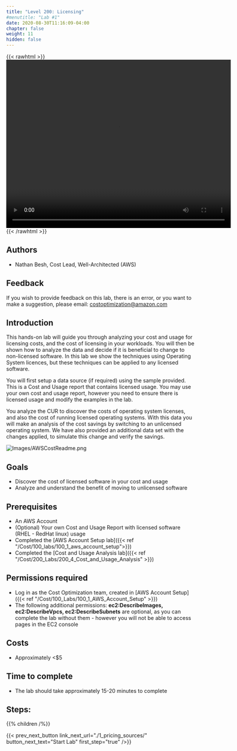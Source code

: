 ```yaml
---
title: "Level 200: Licensing"
#menutitle: "Lab #1"
date: 2020-08-30T11:16:09-04:00
chapter: false
weight: 11
hidden: false
---
```

{{< rawhtml >}}
<video width="600" height="450" controls>
  <source src="https://d3h9zoi3eqyz7s.cloudfront.net/Cost/Videos/200Licensing.mp4" type="video/mp4">
  Your browser doesn't support video, or if you're on GitHub head to https://wellarchitectedlabs.com to watch the video.
</video>
{{< /rawhtml >}}

## Authors
- Nathan Besh, Cost Lead, Well-Architected (AWS)


## Feedback
If you wish to provide feedback on this lab, there is an error, or you want to make a suggestion, please email: costoptimization@amazon.com

## Introduction
This hands-on lab will guide you through analyzing your cost and usage for licensing costs, and the cost of licensing in your workloads. You will then be shown
how to analyze the data and decide if it is beneficial to change to non-licensed software. In this lab we show the techniques using Operating System licences, but
these techniques can be applied to any licensed software.

You will first setup a data source (if required) using the sample provided. This is a Cost and Usage report that contains licensed usage. You may use your own
cost and usage report, however you need to ensure there is licensed usage and modify the examples in the lab.

You analyze the CUR to discover the costs of operating system licenses, and also the cost of running licensed operating systems. With this data you will make an analysis of the cost savings by switching to an unlicensed operating system.
We have also provided an additional data set with the changes applied, to simulate this change and verify the savings.

![Images/AWSCostReadme.png](/Cost/200_Licensing/Images/AWSCostReadme.png)

## Goals
- Discover the cost of licensed software in your cost and usage
- Analyze and understand the benefit of moving to unlicensed software


## Prerequisites
- An AWS Account
- (Optional) Your own Cost and Usage Report with licensed software (RHEL - RedHat linux) usage
- Completed the [AWS Account Setup lab]({{< ref "/Cost/100_labs/100_1_aws_account_setup">}})
- Completed the [Cost and Usage Analysis lab]({{< ref "/Cost/200_Labs/200_4_Cost_and_Usage_Analysis" >}})


## Permissions required
- Log in as the Cost Optimization team, created in [AWS Account Setup]({{< ref "/Cost/100_Labs/100_1_AWS_Account_Setup" >}})
- The following additional permissions: **ec2:DescribeImages, ec2:DescribeVpcs, ec2:DescribeSubnets** are optional, as you can complete the lab without them - however you will not be able to access pages in the EC2 console 


## Costs
- Approximately <$5

## Time to complete
- The lab should take approximately 15-20 minutes to complete

## Steps:
{{% children  /%}}

{{< prev_next_button link_next_url="./1_pricing_sources/" button_next_text="Start Lab" first_step="true" />}}
